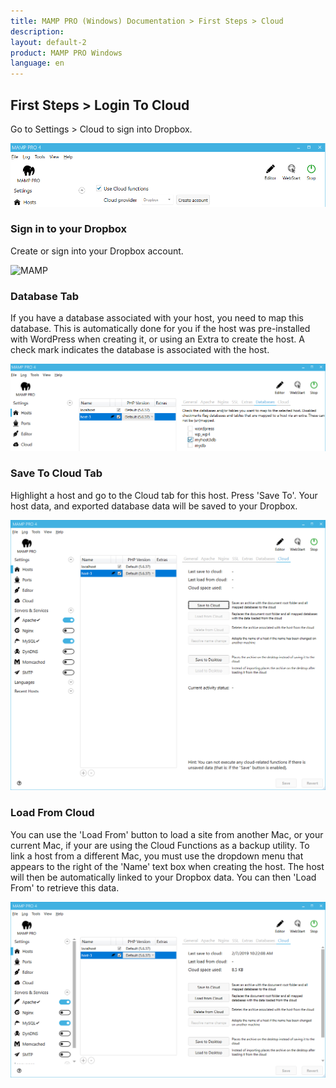 ```yaml
---
title: MAMP PRO (Windows) Documentation > First Steps > Cloud
description: 
layout: default-2
product: MAMP PRO Windows
language: en
---
```


## First Steps > Login To Cloud


Go to Settings > Cloud to sign into Dropbox.

![MAMP](/en/MAMP-PRO-Windows/First-Steps/Save-To-Cloud/settings.png)

### Sign in to your Dropbox

Create or sign into your Dropbox account.

![MAMP](/en/MAMP-PRO-Mac/First-Steps/Cloud/signin.png)

### Database Tab

If you have a database associated with your host, you need to map this database. This is automatically done for you if the host was pre-installed with WordPress when creating it, or using an Extra to create the host. A check mark indicates the database is associated with the host.

![MAMP](/en/MAMP-PRO-Windows/First-Steps/Save-To-Cloud/databaseSet.png)


### Save To Cloud Tab

Highlight a host and go to the Cloud tab for this host. Press 'Save To'. Your host data, and exported database data will be saved to your Dropbox. 

![MAMP](/en/MAMP-PRO-Windows/First-Steps/Save-To-Cloud/cloudSave.png)

### Load From Cloud

You can use the 'Load From' button to load a site from another Mac, or your current Mac, if your are using the Cloud Functions as a backup utility. To link a host from a different Mac, you must use the dropdown menu that appears to the right of the 'Name' text box when creating the host. The host will then be automatically linked to your Dropbox data. You can then 'Load From' to retrieve this data.

![MAMP](/en/MAMP-PRO-Windows/First-Steps/Save-To-Cloud/cloudLoad.png)





